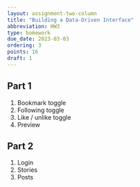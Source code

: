 ```yaml
---
layout: assignment-two-column
title: "Building a Data-Driven Interface"
abbreviation: HW3
type: homework
due_date: 2023-03-03
ordering: 3
points: 16
draft: 1
---
```


## Part 1
1. Bookmark toggle
2. Following toggle
3. Like / unlike toggle
4. Preview

## Part 2
1. Login
2. Stories
3. Posts